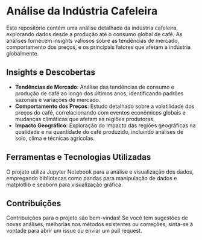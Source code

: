 
# Análise da Indústria Cafeleira

Este repositório contém uma análise detalhada da indústria cafeleira, explorando dados desde a produção até o consumo global de café. As análises fornecem insights valiosos sobre as tendências de mercado, comportamento dos preços, e os principais fatores que afetam a indústria globalmente.

## Insights e Descobertas

- **Tendências de Mercado**: Análise das tendências de consumo e produção de café ao longo dos últimos anos, identificando padrões sazonais e variações de mercado.
- **Comportamento dos Preços**: Estudo detalhado sobre a volatilidade dos preços do café, correlacionando com eventos econômicos globais e mudanças climáticas que afetam as regiões produtoras.
- **Impacto Geográfico**: Exploração do impacto das regiões geográficas na qualidade e na quantidade do café produzido, incluindo análises de solo, clima e técnicas agrícolas.

## Ferramentas e Tecnologias Utilizadas

O projeto utiliza Jupyter Notebook para a análise e visualização dos dados, empregando bibliotecas como pandas para manipulação de dados e matplotlib e seaborn para visualização gráfica.

## Contribuições

Contribuições para o projeto são bem-vindas! Se você tem sugestões de novas análises, melhorias nos métodos existentes ou correções, sinta-se à vontade para abrir um issue ou enviar um pull request.

